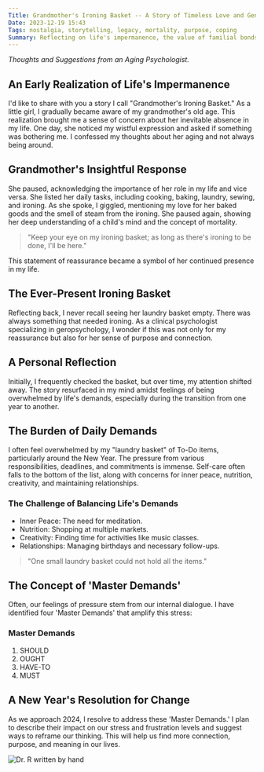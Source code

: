 ```yaml
---
Title: Grandmother's Ironing Basket -- A Story of Timeless Love and Gentle Wisdom
Date: 2023-12-19 15:43
Tags: nostalgia, storytelling, legacy, mortality, purpose, coping
Summary: Reflecting on life's impermanence, the value of familial bonds, and managing life's overwhelming demands with purpose and positivity.
---
```


_Thoughts and Suggestions from an Aging Psychologist._

## An Early Realization of Life's Impermanence

I'd like to share with you a story I call "Grandmother's Ironing Basket." As a little girl, I gradually became aware of my grandmother's old age. This realization brought me a sense of concern about her inevitable absence in my life. One day, she noticed my wistful expression and asked if something was bothering me. I confessed my thoughts about her aging and not always being around.

## Grandmother's Insightful Response

She paused, acknowledging the importance of her role in my life and vice versa. She listed her daily tasks, including cooking, baking, laundry, sewing, and ironing. As she spoke, I giggled, mentioning my love for her baked goods and the smell of steam from the ironing. She paused again, showing her deep understanding of a child's mind and the concept of mortality.

> "Keep your eye on my ironing basket; as long as there's ironing to be done, I'll be here."

This statement of reassurance became a symbol of her continued presence in my life.

## The Ever-Present Ironing Basket

Reflecting back, I never recall seeing her laundry basket empty. There was always something that needed ironing. As a clinical psychologist specializing in geropsychology, I wonder if this was not only for my reassurance but also for her sense of purpose and connection.

## A Personal Reflection

Initially, I frequently checked the basket, but over time, my attention shifted away. The story resurfaced in my mind amidst feelings of being overwhelmed by life's demands, especially during the transition from one year to another.

## The Burden of Daily Demands

I often feel overwhelmed by my "laundry basket" of To-Do items, particularly around the New Year. The pressure from various responsibilities, deadlines, and commitments is immense. Self-care often falls to the bottom of the list, along with concerns for inner peace, nutrition, creativity, and maintaining relationships.

### The Challenge of Balancing Life's Demands

- Inner Peace: The need for meditation.
- Nutrition: Shopping at multiple markets.
- Creativity: Finding time for activities like music classes.
- Relationships: Managing birthdays and necessary follow-ups.

> "One small laundry basket could not hold all the items."

## The Concept of 'Master Demands'

Often, our feelings of pressure stem from our internal dialogue. I have identified four 'Master Demands' that amplify this stress:

### Master Demands

1. SHOULD
2. OUGHT
3. HAVE-TO
4. MUST

## A New Year's Resolution for Change

As we approach 2024, I resolve to address these 'Master Demands.' I plan to describe their impact on our stress and frustration levels and suggest ways to reframe our thinking. This will help us find more connection, purpose, and meaning in our lives.

![Dr. R written by hand]({static}/images/dr_r_sm.png)

